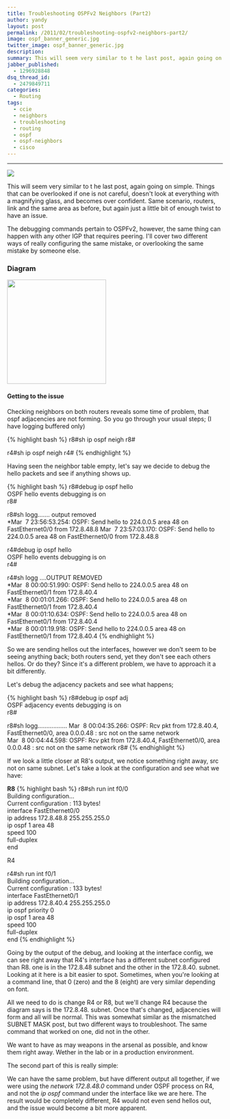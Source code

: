 ```yaml
---
title: Troubleshooting OSPFv2 Neighbors (Part2)
author: yandy
layout: post
permalink: /2011/02/troubleshooting-ospfv2-neighbors-part2/
image: ospf_banner_generic.jpg
twitter_image: ospf_banner_generic.jpg
description: 
summary: This will seem very similar to t he last post, again going on simple. Things that can be overlooked if one is not careful, doesn't look at everything with a magnifying glass, and becomes over confident. Same scenario, routers, link and the same area as before, but again just a little bit of enough twist to have an issue.
jabber_published:
  - 1296928848
dsq_thread_id:
  - 2479849711
categories:
  - Routing
tags:
  - ccie
  - neighbors
  - troubleshooting
  - routing
  - ospf
  - ospf-neighbors
  - cisco
---
```

--------------------------------------------------------------------------
![](http://ipyandy.net/images/ospf_banner_generic.jpg)

This will seem very similar to t he last post, again going on simple. Things that can be overlooked if one is not careful, doesn't look at everything with a magnifying glass, and becomes over confident. Same scenario, routers, link and the same area as before, but again just a little bit of enough twist to have an issue.

The debugging commands pertain to OSPFv2, however, the same thing can happen with any other IGP that requires peering. I'll cover two different ways of really configuring the same mistake, or overlooking the same mistake by someone else.

### Diagram

[<img class="alignnone" src="http://ipyandy.net/assets/images/r8-r4.png" alt="" width="231" height="243" />][1]

<!--more-->

#### Getting to the issue

Checking neighbors on both routers reveals some time of problem, that ospf adjacencies are not forming. So you go through your usual steps; (I have logging buffered only)

{% highlight bash %}
r8#sh ip ospf neigh
r8#

r4#sh ip ospf neigh
r4#
{% endhighlight %}

Having seen the neighbor table empty, let's say we decide to debug the hello packets and see if anything shows up.

{% highlight bash %}
r8#debug ip ospf hello  
OSPF hello events debugging is on  
r8#

r8#sh logg……. output removed  
*Mar  7 23:56:53.254: OSPF: Send hello to 224.0.0.5 area 48 on FastEthernet0/0 from 172.8.48.8 
Mar  7 23:57:03.170: OSPF: Send hello to 224.0.0.5 area 48 on FastEthernet0/0 from 172.8.48.8</p> 

r4#debug ip ospf hello  
OSPF hello events debugging is on  
r4#

r4#sh logg
....OUTPUT REMOVED  
*Mar  8 00:00:51.990: OSPF: Send hello to 224.0.0.5 area 48 on FastEthernet0/1 from 172.8.40.4  
*Mar  8 00:01:01.266: OSPF: Send hello to 224.0.0.5 area 48 on FastEthernet0/1 from 172.8.40.4  
*Mar  8 00:01:10.634: OSPF: Send hello to 224.0.0.5 area 48 on FastEthernet0/1 from 172.8.40.4  
*Mar  8 00:01:19.918: OSPF: Send hello to 224.0.0.5 area 48 on FastEthernet0/1 from 172.8.40.4
{% endhighlight %}

So we are sending hellos out the interfaces, however we don't seem to be seeing anything back; both routers send, yet they don't see each others hellos. Or do they? Since it's a different problem, we have to approach it a bit differently.

Let's debug the adjacency packets and see what happens;

{% highlight bash %}
r8#debug ip ospf adj   
OSPF adjacency events debugging is on  
r8#

r8#sh logg&#8230;&#8230;&#8230;&#8230;&#8230;..
Mar  8 00:04:35.266: OSPF: Rcv pkt from 172.8.40.4, FastEthernet0/0, area 0.0.0.48 : src not on the same network</strong>  
Mar  8 00:04:44.598: OSPF: Rcv pkt from 172.8.40.4, FastEthernet0/0, area 0.0.0.48 : src not on the same network
r8#
{% endhighlight %}

If we look a little closer at R8's output, we notice something right away, src not on same subnet. Let's take a look at the configuration and see what we have:

**R8**
{% highlight bash %}
r8#sh run int f0/0  
Building configuration&#8230;  
Current configuration : 113 bytes!  
interface FastEthernet0/0   
 ip address 172.8.48.8 255.255.255.0   
 ip ospf 1 area 48   
 speed 100   
full-duplex  
end

R4

r4#sh run int f0/1  
Building configuration&#8230;  
Current configuration : 133 bytes!  
interface FastEthernet0/1  
ip address 172.8.40.4 255.255.255.0  
ip ospf priority 0  
ip ospf 1 area 48  
speed 100  
full-duplex  
end
{% endhighlight %}

Going by the output of the debug, and looking at the interface config, we can see right away that R4's interface has a different subnet configured than R8. one is in the 172.8.48 subnet and the other in the 172.8.40. subnet. Looking at it here is a bit easier to spot. Sometimes, when you're looking at a command line, that 0 (zero) and the 8 (eight) are very similar depending on font.

All we need to do is change R4 or R8, but we'll change R4 because the diagram says is the 172.8.48. subnet. Once that's changed, adjacencies will form and all will be normal. This was somewhat similar as the mismatched SUBNET MASK post, but two different ways to troubleshoot. The same command that worked on one, did not in the other.

We want to have as may weapons in the arsenal as possible, and know them right away. Wether in the lab or in a production environment.

The second part of this is really simple:

We can have the same problem, but have different output all together, if we were using the *network 172.8.48.0* command under OSPF process on R4, and not the *ip ospf* command under the interface like we are here. The result would be completely different, R4 would not even send hellos out, and the issue would become a bit more apparent.

 [1]: http://ipyandy.net/assets/images/r8-r4.png